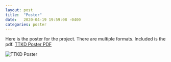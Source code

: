 ```yaml
---
layout: post
title:  "Poster"
date:   2020-04-19 19:59:08 -0400
categories: poster
---
```


Here is the poster for the project. There are multiple formats. Included is the pdf.
[TTKD Poster PDF](./TTKDPoster.pdf)

![TTKD Poster](./TTKDPoster.jpg)




[jekyll-talk]: https://talk.jekyllrb.com/
